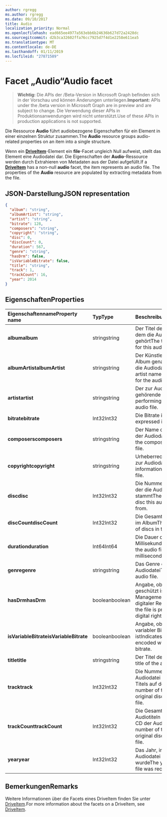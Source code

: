 ```yaml
---
author: rgregg
ms.author: rgregg
ms.date: 09/10/2017
title: Audio
localization_priority: Normal
ms.openlocfilehash: ead665ee4977a563ebb6b24636b627d72a2428dc
ms.sourcegitcommit: d2b3ca32602ffa76cc7925d7f4d1e2258e611ea5
ms.translationtype: MT
ms.contentlocale: de-DE
ms.lasthandoff: 01/11/2019
ms.locfileid: "27871589"
---
```

# <a name="audio-facet"></a><span data-ttu-id="ad114-102">Facet „Audio“</span><span class="sxs-lookup"><span data-stu-id="ad114-102">Audio facet</span></span>

> <span data-ttu-id="ad114-103">**Wichtig:** Die APIs der /Beta-Version in Microsoft Graph befinden sich in der Vorschau und können Änderungen unterliegen.</span><span class="sxs-lookup"><span data-stu-id="ad114-103">**Important:** APIs under the /beta version in Microsoft Graph are in preview and are subject to change.</span></span> <span data-ttu-id="ad114-104">Die Verwendung dieser APIs in Produktionsanwendungen wird nicht unterstützt.</span><span class="sxs-lookup"><span data-stu-id="ad114-104">Use of these APIs in production applications is not supported.</span></span>

<span data-ttu-id="ad114-105">Die Ressource **Audio** führt audiobezogene Eigenschaften für ein Element in einer einzelnen Struktur zusammen.</span><span class="sxs-lookup"><span data-stu-id="ad114-105">The **Audio** resource groups audio-related properties on an item into a single structure.</span></span>

<span data-ttu-id="ad114-p102">Wenn ein [**DriveItem**](driveitem.md)-Element ein **file**-Facet ungleich Null aufweist, stellt das Element eine Audiodatei dar. Die Eigenschaften der **Audio**-Ressource werden durch Extrahieren von Metadaten aus der Datei aufgefüllt.</span><span class="sxs-lookup"><span data-stu-id="ad114-p102">If a [**DriveItem**](driveitem.md) has a non-null **audio** facet, the item represents an audio file. The properties of the **Audio** resource are populated by extracting metadata from the file.</span></span> 

## <a name="json-representation"></a><span data-ttu-id="ad114-108">JSON-Darstellung</span><span class="sxs-lookup"><span data-stu-id="ad114-108">JSON representation</span></span>

<!-- { "blockType": "resource", "@odata.type": "microsoft.graph.audio" } -->
```json
{
  "album": "string",
  "albumArtist": "string",
  "artist": "string",
  "bitrate": 128,
  "composers": "string",
  "copyright": "string",
  "disc": 0,
  "discCount": 0,
  "duration": 567,
  "genre": "string",
  "hasDrm": false,
  "isVariableBitrate": false,
  "title": "string",
  "track": 1,
  "trackCount": 16,
  "year": 2014
}
```

## <a name="properties"></a><span data-ttu-id="ad114-109">Eigenschaften</span><span class="sxs-lookup"><span data-stu-id="ad114-109">Properties</span></span>

| <span data-ttu-id="ad114-110">Eigenschaftenname</span><span class="sxs-lookup"><span data-stu-id="ad114-110">Property name</span></span>         | <span data-ttu-id="ad114-111">Typ</span><span class="sxs-lookup"><span data-stu-id="ad114-111">Type</span></span>    | <span data-ttu-id="ad114-112">Beschreibung</span><span class="sxs-lookup"><span data-stu-id="ad114-112">Description</span></span>                                                          |
|:----------------------|:--------|:---------------------------------------------------------------------|
| <span data-ttu-id="ad114-113">**album**</span><span class="sxs-lookup"><span data-stu-id="ad114-113">**album**</span></span>             | <span data-ttu-id="ad114-114">string</span><span class="sxs-lookup"><span data-stu-id="ad114-114">string</span></span>  | <span data-ttu-id="ad114-115">Der Titel des Albums, zu dem die Audiodatei gehört</span><span class="sxs-lookup"><span data-stu-id="ad114-115">The title of the album for this audio file.</span></span>                          |
| <span data-ttu-id="ad114-116">**albumArtist**</span><span class="sxs-lookup"><span data-stu-id="ad114-116">**albumArtist**</span></span>       | <span data-ttu-id="ad114-117">string</span><span class="sxs-lookup"><span data-stu-id="ad114-117">string</span></span>  | <span data-ttu-id="ad114-118">Der Künstler, der für das Album genannt ist, zu dem die Audiodatei gehört</span><span class="sxs-lookup"><span data-stu-id="ad114-118">The artist named on the album for the audio file.</span></span>                    |
| <span data-ttu-id="ad114-119">**artist**</span><span class="sxs-lookup"><span data-stu-id="ad114-119">**artist**</span></span>            | <span data-ttu-id="ad114-120">string</span><span class="sxs-lookup"><span data-stu-id="ad114-120">string</span></span>  | <span data-ttu-id="ad114-121">Der zur Audiodatei gehörende Künstler</span><span class="sxs-lookup"><span data-stu-id="ad114-121">The performing artist for the audio file.</span></span>                            |
| <span data-ttu-id="ad114-122">**bitrate**</span><span class="sxs-lookup"><span data-stu-id="ad114-122">**bitrate**</span></span>           | <span data-ttu-id="ad114-123">Int32</span><span class="sxs-lookup"><span data-stu-id="ad114-123">Int32</span></span>   | <span data-ttu-id="ad114-124">Die Bitrate in KBit/s</span><span class="sxs-lookup"><span data-stu-id="ad114-124">Bitrate expressed in kbps.</span></span>                                           |
| <span data-ttu-id="ad114-125">**composers**</span><span class="sxs-lookup"><span data-stu-id="ad114-125">**composers**</span></span>         | <span data-ttu-id="ad114-126">string</span><span class="sxs-lookup"><span data-stu-id="ad114-126">string</span></span>  | <span data-ttu-id="ad114-127">Der Name des Komponisten der Audiodatei</span><span class="sxs-lookup"><span data-stu-id="ad114-127">The name of the composer of the audio file.</span></span>                          |
| <span data-ttu-id="ad114-128">**copyright**</span><span class="sxs-lookup"><span data-stu-id="ad114-128">**copyright**</span></span>         | <span data-ttu-id="ad114-129">string</span><span class="sxs-lookup"><span data-stu-id="ad114-129">string</span></span>  | <span data-ttu-id="ad114-130">Urheberrechtsinformationen zur Audiodatei</span><span class="sxs-lookup"><span data-stu-id="ad114-130">Copyright information for the audio file.</span></span>                            |
| <span data-ttu-id="ad114-131">**disc**</span><span class="sxs-lookup"><span data-stu-id="ad114-131">**disc**</span></span>              | <span data-ttu-id="ad114-132">Int32</span><span class="sxs-lookup"><span data-stu-id="ad114-132">Int32</span></span>   | <span data-ttu-id="ad114-133">Die Nummer der CD, von der die Audiodatei stammt</span><span class="sxs-lookup"><span data-stu-id="ad114-133">The number of the disc this audio file came from.</span></span>                    |
| <span data-ttu-id="ad114-134">**discCount**</span><span class="sxs-lookup"><span data-stu-id="ad114-134">**discCount**</span></span>         | <span data-ttu-id="ad114-135">Int32</span><span class="sxs-lookup"><span data-stu-id="ad114-135">Int32</span></span>   | <span data-ttu-id="ad114-136">Die Gesamtanzahl von CDs im Album</span><span class="sxs-lookup"><span data-stu-id="ad114-136">The total number of discs in this album.</span></span>                             |
| <span data-ttu-id="ad114-137">**duration**</span><span class="sxs-lookup"><span data-stu-id="ad114-137">**duration**</span></span>          | <span data-ttu-id="ad114-138">Int64</span><span class="sxs-lookup"><span data-stu-id="ad114-138">Int64</span></span>   | <span data-ttu-id="ad114-139">Die Dauer der Audiodatei in Millisekunden</span><span class="sxs-lookup"><span data-stu-id="ad114-139">Duration of the audio file, expressed in milliseconds</span></span>                |
| <span data-ttu-id="ad114-140">**genre**</span><span class="sxs-lookup"><span data-stu-id="ad114-140">**genre**</span></span>             | <span data-ttu-id="ad114-141">string</span><span class="sxs-lookup"><span data-stu-id="ad114-141">string</span></span>  | <span data-ttu-id="ad114-142">Das Genre der Audiodatei</span><span class="sxs-lookup"><span data-stu-id="ad114-142">The genre of this audio file.</span></span>                                        |
| <span data-ttu-id="ad114-143">**hasDrm**</span><span class="sxs-lookup"><span data-stu-id="ad114-143">**hasDrm**</span></span>            | <span data-ttu-id="ad114-144">boolean</span><span class="sxs-lookup"><span data-stu-id="ad114-144">boolean</span></span> | <span data-ttu-id="ad114-145">Angabe, ob die Datei DRM-geschützt ist (Digital Rights Management, Verwaltung digitaler Rechte)</span><span class="sxs-lookup"><span data-stu-id="ad114-145">Indicates if the file is protected with digital rights management.</span></span>   |
| <span data-ttu-id="ad114-146">**isVariableBitrate**</span><span class="sxs-lookup"><span data-stu-id="ad114-146">**isVariableBitrate**</span></span> | <span data-ttu-id="ad114-147">boolean</span><span class="sxs-lookup"><span data-stu-id="ad114-147">boolean</span></span> | <span data-ttu-id="ad114-148">Angabe, ob die Datei mit variabler Bitrate codiert ist</span><span class="sxs-lookup"><span data-stu-id="ad114-148">Indicates if the file is encoded with a variable bitrate.</span></span>            |
| <span data-ttu-id="ad114-149">**title**</span><span class="sxs-lookup"><span data-stu-id="ad114-149">**title**</span></span>             | <span data-ttu-id="ad114-150">string</span><span class="sxs-lookup"><span data-stu-id="ad114-150">string</span></span>  | <span data-ttu-id="ad114-151">Der Titel der Audiodatei</span><span class="sxs-lookup"><span data-stu-id="ad114-151">The title of the audio file.</span></span>                                         |
| <span data-ttu-id="ad114-152">**track**</span><span class="sxs-lookup"><span data-stu-id="ad114-152">**track**</span></span>             | <span data-ttu-id="ad114-153">Int32</span><span class="sxs-lookup"><span data-stu-id="ad114-153">Int32</span></span>   | <span data-ttu-id="ad114-154">Die Nummer des der Audiodatei entsprechenden Titels auf der Quell-CD</span><span class="sxs-lookup"><span data-stu-id="ad114-154">The number of the track on the original disc for this audio file.</span></span>    |
| <span data-ttu-id="ad114-155">**trackCount**</span><span class="sxs-lookup"><span data-stu-id="ad114-155">**trackCount**</span></span>        | <span data-ttu-id="ad114-156">Int32</span><span class="sxs-lookup"><span data-stu-id="ad114-156">Int32</span></span>   | <span data-ttu-id="ad114-157">Die Gesamtanzahl von Audiotiteln auf der Quell-CD der Audiodatei</span><span class="sxs-lookup"><span data-stu-id="ad114-157">The total number of tracks on the original disc for this audio file.</span></span> |
| <span data-ttu-id="ad114-158">**year**</span><span class="sxs-lookup"><span data-stu-id="ad114-158">**year**</span></span>              | <span data-ttu-id="ad114-159">Int32</span><span class="sxs-lookup"><span data-stu-id="ad114-159">Int32</span></span>   | <span data-ttu-id="ad114-160">Das Jahr, in dem die Audiodatei aufgenommen wurde</span><span class="sxs-lookup"><span data-stu-id="ad114-160">The year the audio file was recorded.</span></span>                                |

[item-resource]: ../resources/driveitem.md

## <a name="remarks"></a><span data-ttu-id="ad114-161">Bemerkungen</span><span class="sxs-lookup"><span data-stu-id="ad114-161">Remarks</span></span>

<span data-ttu-id="ad114-162">Weitere Informationen über die Facets eines DriveItem finden Sie unter [DriveItem](driveitem.md).</span><span class="sxs-lookup"><span data-stu-id="ad114-162">For more information about the facets on a DriveItem, see [DriveItem](driveitem.md).</span></span>

<!-- {
  "type": "#page.annotation",
  "description": "The audio facet provides information about music or audio metadata.",
  "keywords": "music,audio,metadata,onedrive",
  "section": "documentation",
  "tocPath": "Facets/Audio"
} -->
